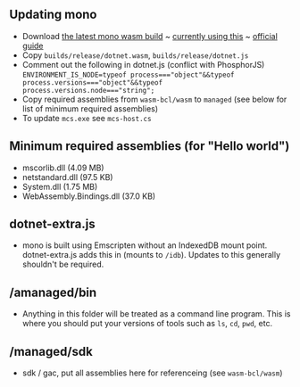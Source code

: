 ## Updating mono
- Download [the latest mono wasm build](https://jenkins.mono-project.com/job/test-mono-mainline-wasm/label=ubuntu-1804-amd64/lastSuccessfulBuild/Azure/) ~ [currently using this](https://jenkins.mono-project.com/job/test-mono-mainline-wasm/label=ubuntu-1804-amd64/lastSuccessfulBuild/Azure/processDownloadRequest/5604/ubuntu-1804-amd64/sdks/wasm/mono-wasm-29f202f72fe.zip) ~ [official guide](https://github.com/mono/mono/blob/master/sdks/wasm/docs/getting-started/obtain-wasm-sdk.md)
- Copy `builds/release/dotnet.wasm`, `builds/release/dotnet.js`
- Comment out the following in dotnet.js (conflict with PhosphorJS) `ENVIRONMENT_IS_NODE=typeof process==="object"&&typeof process.versions==="object"&&typeof process.versions.node==="string";`
- Copy required assemblies from `wasm-bcl/wasm` to `managed` (see below for list of minimum required assemblies)
- To update `mcs.exe` see `mcs-host.cs`

## Minimum required assemblies (for "Hello world")
- mscorlib.dll (4.09 MB)
- netstandard.dll (97.5 KB)
- System.dll (1.75 MB)
- WebAssembly.Bindings.dll (37.0 KB)

## dotnet-extra.js
- mono is built using Emscripten without an IndexedDB mount point. dotnet-extra.js adds this in (mounts to `/idb`). Updates to this generally shouldn't be required.

## /amanaged/bin
- Anything in this folder will be treated as a command line program. This is where you should put your versions of tools such as `ls`, `cd`, `pwd`, etc.

## /managed/sdk
- sdk / gac, put all assemblies here for referenceing (see `wasm-bcl/wasm`)